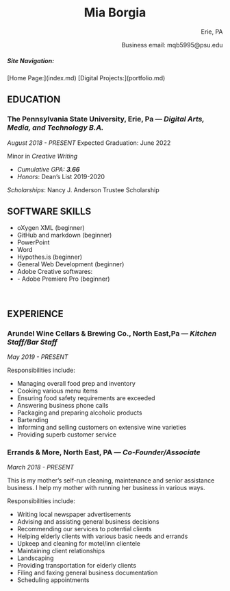 <h1 style="text-align: center;">Mia Borgia</h1>
<p style="text-align: right;">Erie, PA</p>
<p style="text-align: right;">Business email: mqb5995@psu.edu</p>

<h5><b> Site Navigation:</b></h5>
 [Home Page:](index.md)
 [Digital Projects:](portfolio.md) 

<h2><b>EDUCATION</b></h2>
<h3><b>The Pennsylvania State University, </b>Erie, Pa — <i>Digital Arts, Media, and Technology B.A.</i></h3>
<i>August 2018 - PRESENT</i>
Expected Graduation: June 2022

Minor in <i>Creative Writing</i>
<ul>
 	<li><i>Cumulative GPA: <b>3.66</b></i></li>
 	<li><i>Honors</i>: Dean’s List 2019-2020</li>
</ul>
<i>Scholarships</i>: Nancy J. Anderson Trustee Scholarship
<h2><b>SOFTWARE SKILLS</b></h2>
<ul>
 	<li>oXygen XML (beginner)</li>
 	<li>GitHub and markdown (beginner)</li>
 	<li>PowerPoint</li>
 	<li>Word</li>
<li>Hypothes.is (beginner)</li>
 	<li>General Web Development (beginner)</li>
 	<li>Adobe Creative softwares:</li>
 	<li>- Adobe Premiere Pro (beginner)</li>
 	
</ul>
&nbsp;
<h2><b>EXPERIENCE</b></h2>
<h3><b>Arundel Wine Cellars &amp; Brewing Co., </b>North East,Pa — <i>Kitchen Staff/Bar Staff</i></h3>
<i>May 2019 - PRESENT</i>

Responsibilities include:
<ul>
 	<li>Managing overall food prep and inventory</li>
 	<li>Cooking various menu items</li>
 	<li>Ensuring food safety requirements are exceeded</li>
 	<li>Answering business phone calls</li>
 	<li>Packaging and preparing alcoholic products</li>
 	<li>Bartending</li>
 	<li>Informing and selling customers on extensive wine varieties</li>
 	<li>Providing superb customer service</li>
</ul>
<h3><b>Errands &amp; More, </b>North East, PA — <i>Co-Founder/Associate</i></h3>
<i>March 2018 - PRESENT</i>

This is my mother’s self-run cleaning, maintenance and senior assistance business. I help my mother with running her business in various ways.

Responsibilities include:
<ul>
 	<li>Writing local newspaper advertisements</li>
 	<li>Advising and assisting general business decisions</li>
 	<li>Recommending our services to potential clients</li>
 	<li>Helping elderly clients with various basic needs and errands</li>
 	<li>Upkeep and cleaning for motel/inn clientele</li>
 	<li>Maintaining client relationships</li>
 	<li>Landscaping</li>
 	<li>Providing transportation for elderly clients</li>
 	<li>Filing and faxing general business documentation</li>
 	<li>Scheduling appointments</li>
</ul>
&nbsp;
